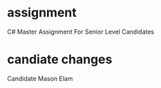 # assignment

C# Master Assignment For Senior Level Candidates

# candiate changes

Candidate Mason Elam
